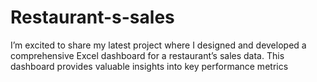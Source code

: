 # Restaurant-s-sales
 I’m excited to share my latest project where I designed and developed a comprehensive Excel dashboard for a restaurant’s sales data. This dashboard provides valuable insights into key performance metrics
